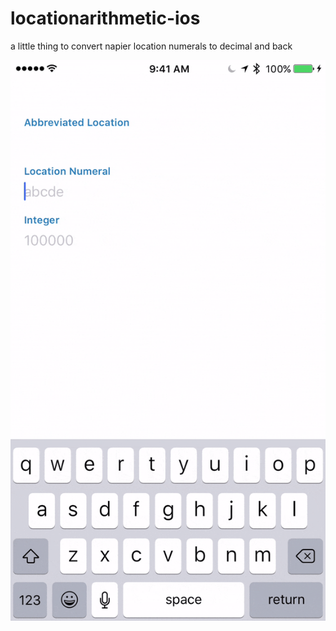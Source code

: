 # locationarithmetic-ios
a little thing to convert napier location numerals to decimal and back

![demo](assets/demo.gif)